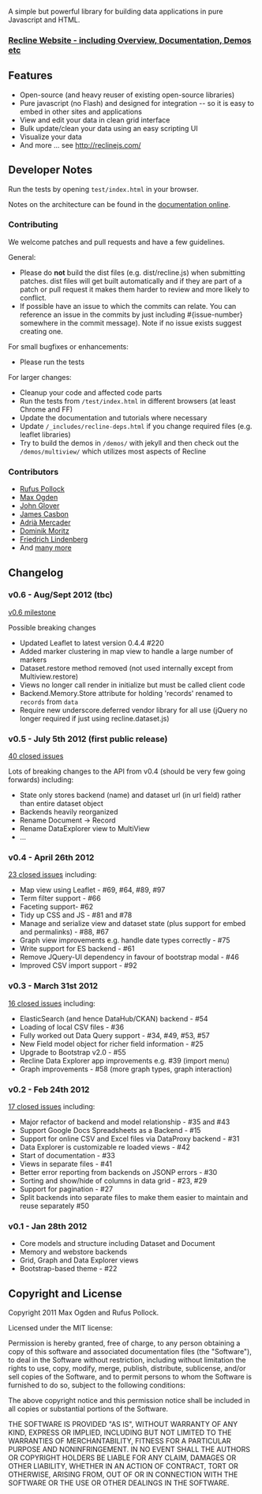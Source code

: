A simple but powerful library for building data applications in pure Javascript and HTML.

<h3><a href="http://reclinejs.com/">Recline Website - including Overview, Documentation, Demos etc</a></h3>


## Features

* Open-source (and heavy reuser of existing open-source libraries)
* Pure javascript (no Flash) and designed for integration -- so it is easy to
  embed in other sites and applications
* View and edit your data in clean grid interface
* Bulk update/clean your data using an easy scripting UI
* Visualize your data
* And more ... see <http://reclinejs.com/>

## Developer Notes

Run the tests by opening `test/index.html` in your browser.

Notes on the architecture can be found in the [documentation online](http://okfnlabs.org/recline).

### Contributing

We welcome patches and pull requests and have a few guidelines.

General:

* Please do **not** build the dist files (e.g. dist/recline.js) when submitting
  patches. dist files will get built automatically and if they are part of a
  patch or pull request it makes them harder to review and more likely to
  conflict.
* If possible have an issue to which the commits can relate. You can reference
  an issue in the commits by just including #{issue-number} somewhere in the
  commit message).  Note if no issue exists suggest creating one.

For small bugfixes or enhancements:

* Please run the tests

For larger changes:

* Cleanup your code and affected code parts
* Run the tests from `/test/index.html` in different browsers (at least Chrome and FF)
* Update the documentation and tutorials where necessary
* Update `/_includes/recline-deps.html` if you change required files (e.g. leaflet libraries)
* Try to build the demos in `/demos/` with jekyll and then check out the `/demos/multiview/` which utilizes most aspects of Recline

### Contributors

* [Rufus Pollock](http://rufuspollock.org/)
* [Max Ogden](http://maxogden.com/)
* [John Glover](https://github.com/johnglover)
* [James Casbon](http://casbon.me/)
* [Adrià Mercader](http://amercader.net/)
* [Dominik Moritz](https://github.com/domoritz)
* [Friedrich Lindenberg](http://pudo.org/)
* And [many more](https://github.com/okfn/recline/graphs/contributors)

## Changelog

### v0.6 - Aug/Sept 2012 (tbc)

[v0.6 milestone](https://github.com/okfn/recline/issues?milestone=5)

Possible breaking changes

* Updated Leaflet to latest version 0.4.4 #220
* Added marker clustering in map view to handle a large number of markers
* Dataset.restore method removed (not used internally except from Multiview.restore)
* Views no longer call render in initialize but must be called client code
* Backend.Memory.Store attribute for holding 'records' renamed to `records` from `data`
* Require new underscore.deferred vendor library for all use (jQuery no longer required if just using recline.dataset.js)

### v0.5 - July 5th 2012 (first public release)

[40 closed issues](https://github.com/okfn/recline/issues?milestone=2&page=1&state=closed)

Lots of breaking changes to the API from v0.4 (should be very few going forwards) including:

* State only stores backend (name) and dataset url (in url field) rather than entire dataset object
* Backends heavily reorganized
* Rename Document -> Record
* Rename DataExplorer view to MultiView
* ...

### v0.4 - April 26th 2012

[23 closed issues](https://github.com/okfn/recline/issues?milestone=2&page=1&state=closed) including:

* Map view using Leaflet - #69, #64, #89, #97
* Term filter support - #66
* Faceting support- #62
* Tidy up CSS and JS - #81 and #78
* Manage and serialize view and dataset state (plus support for embed and permalinks) - #88, #67
* Graph view improvements e.g. handle date types correctly - #75
* Write support for ES backend - #61
* Remove JQuery-UI dependency in favour of bootstrap modal - #46
* Improved CSV import support - #92

### v0.3 - March 31st 2012

[16 closed issues](https://github.com/okfn/recline/issues?milestone=1&state=closed) including:

* ElasticSearch (and hence DataHub/CKAN) backend - #54
* Loading of local CSV files - #36
* Fully worked out Data Query support - #34, #49, #53, #57
* New Field model object for richer field information - #25
* Upgrade to Bootstrap v2.0 - #55
* Recline Data Explorer app improvements e.g. #39 (import menu)
* Graph improvements - #58 (more graph types, graph interaction)

### v0.2 - Feb 24th 2012

[17 closed issues](https://github.com/okfn/recline/issues?milestone=3&state=closed) including:

* Major refactor of backend and model relationship - #35 and #43
* Support Google Docs Spreadsheets as a Backend - #15
* Support for online CSV and Excel files via DataProxy backend - #31
* Data Explorer is customizable re loaded views - #42
* Start of documentation - #33
* Views in separate files - #41
* Better error reporting from backends on JSONP errors - #30
* Sorting and show/hide of columns in data grid - #23, #29
* Support for pagination - #27
* Split backends into separate files to make them easier to maintain and reuse separately #50

### v0.1 - Jan 28th 2012

* Core models and structure including Dataset and Document
* Memory and webstore backends
* Grid, Graph and Data Explorer views
* Bootstrap-based theme - #22

## Copyright and License

Copyright 2011 Max Ogden and Rufus Pollock.

Licensed under the MIT license:

Permission is hereby granted, free of charge, to any person obtaining a copy
of this software and associated documentation files (the "Software"), to deal
in the Software without restriction, including without limitation the rights
to use, copy, modify, merge, publish, distribute, sublicense, and/or sell
copies of the Software, and to permit persons to whom the Software is
furnished to do so, subject to the following conditions:

The above copyright notice and this permission notice shall be included in
all copies or substantial portions of the Software.

THE SOFTWARE IS PROVIDED "AS IS", WITHOUT WARRANTY OF ANY KIND, EXPRESS OR
IMPLIED, INCLUDING BUT NOT LIMITED TO THE WARRANTIES OF MERCHANTABILITY,
FITNESS FOR A PARTICULAR PURPOSE AND NONINFRINGEMENT. IN NO EVENT SHALL THE
AUTHORS OR COPYRIGHT HOLDERS BE LIABLE FOR ANY CLAIM, DAMAGES OR OTHER
LIABILITY, WHETHER IN AN ACTION OF CONTRACT, TORT OR OTHERWISE, ARISING FROM,
OUT OF OR IN CONNECTION WITH THE SOFTWARE OR THE USE OR OTHER DEALINGS IN
THE SOFTWARE.


